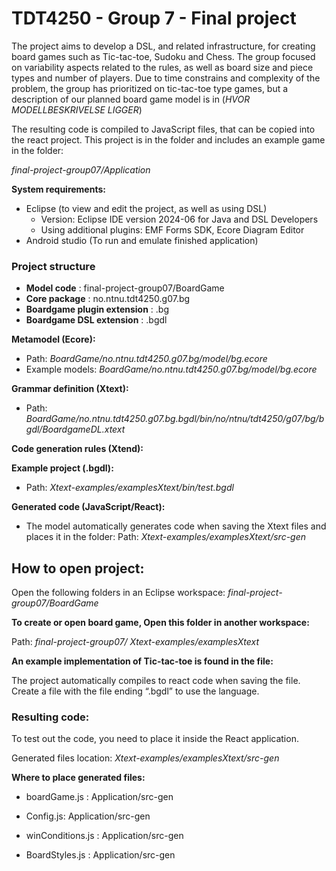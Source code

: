 # TDT4250 - Group 7 - Final project

The project aims to develop a DSL, and related infrastructure, for creating board games such as Tic-tac-toe, Sudoku and Chess. The group focused on variability aspects related to the rules, as well as board size and piece types and number of players. Due to time constrains and complexity of the problem, the group has prioritized on tic-tac-toe type games, but a description of our planned board game model is in (*HVOR MODELLBESKRIVELSE LIGGER*)  

The resulting code is compiled to JavaScript files, that can be copied into the react project. This project is in the folder and includes an example game in the folder:  

*final-project-group07/Application*

**System requirements:**
- Eclipse (to view and edit the project, as well as using DSL)
   - Version: Eclipse IDE version 2024-06 for Java and DSL Developers
   - Using additional plugins: EMF Forms SDK, Ecore Diagram Editor
- Android studio (To run and emulate finished application)

### Project structure 
- **Model code** :  final-project-group07/BoardGame 
- **Core package** : no.ntnu.tdt4250.g07.bg 
- **Boardgame plugin extension** : .bg 
- **Boardgame DSL extension** : .bgdl 

**Metamodel (Ecore):**
- Path: *BoardGame/no.ntnu.tdt4250.g07.bg/model/bg.ecore*
- Example models: *BoardGame/no.ntnu.tdt4250.g07.bg/model/bg.ecore*

**Grammar definition (Xtext):**
- Path: *BoardGame/no.ntnu.tdt4250.g07.bg.bgdl/bin/no/ntnu/tdt4250/g07/bg/bgdl/BoardgameDL.xtext*

**Code generation rules (Xtend):**

**Example project (.bgdl):**
- Path: *Xtext-examples/examplesXtext/bin/test.bgdl*


**Generated code (JavaScript/React):**
- The model automatically generates code when saving the Xtext files and places it in the folder:
Path: *Xtext-examples/examplesXtext/src-gen*

## How to open project: 
Open the following folders in an Eclipse workspace: *final-project-group07/BoardGame*

**To create or open board game, Open this folder in another workspace:** 

Path: *final-project-group07/ Xtext-examples/examplesXtext*

 
**An example implementation of Tic-tac-toe is found in the file:**

The project automatically compiles to react code when saving the file. 
Create a file with the file ending “.bgdl” to use the language. 

 

### Resulting code: 

To test out the code, you need to place it inside the React application. 

Generated files location: *Xtext-examples/examplesXtext/src-gen*


**Where to place generated files:**

- boardGame.js : Application/src-gen 

- Config.js: Application/src-gen 

- winConditions.js : Application/src-gen 

- BoardStyles.js : Application/src-gen 

 
